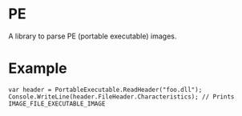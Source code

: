 # PE

A library to parse PE (portable executable) images.


# Example

    var header = PortableExecutable.ReadHeader("foo.dll");
    Console.WriteLine(header.FileHeader.Characteristics); // Prints IMAGE_FILE_EXECUTABLE_IMAGE
